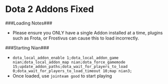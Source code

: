 Dota 2 Addons Fixed
===================

###Loading Notes###
 - Please ensure you ONLY have a single Addon installed at a time, plugins such as Frota, or Frostivus can cause this to load incorrectly.

###Starting Nian###
 - `dota_local_addon_enable 1;dota_local_addon_game nian;dota_local_addon_map nian;dota_force_gamemode 15;update_addon_paths;dota_wait_for_players_to_load 0;dota_wait_for_players_to_load_timeout 10;map nian3;`
 - Once loaded, use `jointeam good` to start playing
